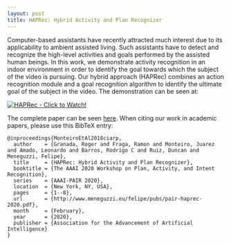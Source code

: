 ```yaml
---
layout: post
title: HAPRec: Hybrid Activity and Plan Recognizer
---
```


Computer-based assistants have recently attracted much interest due to its applicability to ambient assisted living. Such assistants have to detect and recognize the high-level activities and goals performed by the assisted human beings. In this work, we demonstrate activity recognition in an indoor environment in order to identify the goal towards which the subject of the video is pursuing. Our hybrid approach (HAPRec) combines an action recognition module and a goal recognition algorithm to identify the ultimate goal of the subject in the video. The demonstration can be seen at: 

[![HAPRec - Click to Watch!](https://raw.githubusercontent.com/rogergranada/rogergranada.github.io/master/images/pipeline_haprec.svg)](https://youtu.be/eb_6I6dzrEE)

The complete paper can be seen [here](http://www.meneguzzi.eu/felipe/pubs/pair-haprec-2020.pdf). When citing our work in academic papers, please use this BibTeX entry:

```
@inproceedings{MonteiroEtAl2018ciarp,
  author    = {Granada, Roger and Fraga, Ramon and Monteiro, Juarez and Amado, Leonardo and Barros, Rodrigo C and Ruiz, Duncan and Meneguzzi, Felipe},
  title     = {HAPRec: Hybrid Activity and Plan Recognizer},
  booktitle = {The AAAI 2020 Workshop on Plan, Activity, and Intent Recognition},
  series    = {AAAI-PAIR 2020},
  location  = {New York, NY, USA},
  pages     = {1--8},
  url       = {http://www.meneguzzi.eu/felipe/pubs/pair-haprec-2020.pdf},
  month     = {February},
  year      = {2020},
  publisher = {Association for the Advancement of Artificial Intelligence}
}
```

